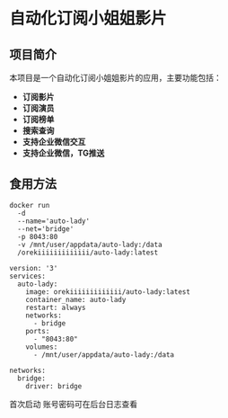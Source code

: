 # 自动化订阅小姐姐影片

## 项目简介

本项目是一个自动化订阅小姐姐影片的应用，主要功能包括：
- **订阅影片**
- **订阅演员**
- **订阅榜单**
- **搜索查询**
- **支持企业微信交互**
- **支持企业微信，TG推送**
## 食用方法
```
docker run
  -d
  --name='auto-lady'
  --net='bridge'
  -p 8043:80
  -v /mnt/user/appdata/auto-lady:/data 
  /orekiiiiiiiiiiiii/auto-lady:latest
```

```
version: '3'
services:
  auto-lady:
    image: orekiiiiiiiiiiiii/auto-lady:latest
    container_name: auto-lady
    restart: always
    networks:
      - bridge
    ports:
      - "8043:80"
    volumes:
      - /mnt/user/appdata/auto-lady:/data

networks:
  bridge:
    driver: bridge
```
首次启动 账号密码可在后台日志查看
